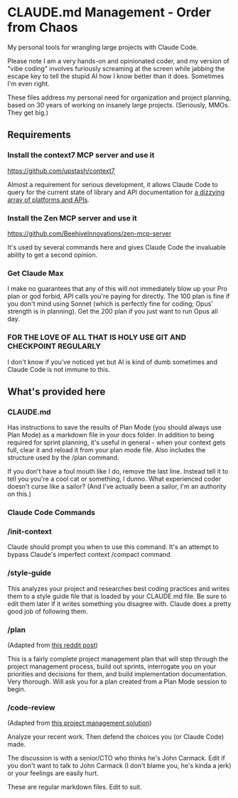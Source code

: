 # CLAUDE.md Management - Order from Chaos

My personal tools for wrangling large projects with Claude Code. 

Please note I am a very hands-on and opinionated coder, and my version of "vibe coding" involves furiously screaming at the screen while jabbing the escape key to tell the stupid AI how I know better than it does. Sometimes I'm even right.

These files address my personal need for organization and project planning, based on 30 years of working on insanely large projects. (Seriously, MMOs. They get big.)

## Requirements

### Install the context7 MCP server and use it

https://github.com/upstash/context7

Almost a requirement for serious development, it allows Claude Code to query for the current state of library and API documentation for [a dizzying array of platforms and APIs](https://context7.com).

### Install the Zen MCP server and use it

https://github.com/BeehiveInnovations/zen-mcp-server

It's used by several commands here and gives Claude Code the invaluable ability to get a second opinion.

### Get Claude Max

I make no guarantees that any of this will not immediately blow up your Pro plan or god forbid, API calls you're paying for directly. The 100 plan is fine if you don't mind using Sonnet (which is perfectly fine for coding; Opus' strength is in planning).  Get the 200 plan if you just want to run Opus all day. 

### FOR THE LOVE OF ALL THAT IS HOLY USE GIT AND CHECKPOINT REGULARLY

I don't know if you've noticed yet but AI is kind of dumb sometimes and Claude Code is not immune to this.

## What's provided here

### CLAUDE.md

Has instructions to save the results of Plan Mode (you should always use Plan Mode) as a markdown file in your docs folder. In addition to being required for sprint planning, it's useful in general - when your context gets full, clear it and reload it from your plan mode file. Also includes the structure used by the /plan command.

If you don't have a foul mouth like I do, remove the last line. Instead tell it to tell you you're a cool cat or something, I dunno. What experienced coder doesn't curse like a sailor? (And I've actually been a sailor, I'm an authority on this.)

### Claude Code Commands

### /init-context

Claude should prompt you when to use this command. It's an attempt to bypass Claude's imperfect context /compact command.

### /style-guide

This analyzes your project and researches best coding practices and writes them to a style guide file that is loaded by your CLAUDE.md file. Be sure to edit them later if it writes something you disagree with. Claude does a pretty good job of following them.

### /plan

(Adapted from [this reddit post](https://www.reddit.com/r/ClaudeAI/comments/1ljv2kz/tips_for_developing_large_projects_with_claude/))

This is a fairly complete project management plan that will step through the project management process, build out sprints, interrogate you on your priorities and decisions for them, and build implementation documentation. Very thorough. Will ask you for a plan created from a Plan Mode session to begin.

### /code-review

(Adapted from [this project management solution](https://github.com/Helmi/claude-simone))

Analyze your recent work. Then defend the choices you (or Claude Code) made. 

The discussion is with a senior/CTO who thinks he's John Carmack. Edit if you don't want to talk to John Carmack (I don't blame you, he's kinda a jerk) or your feelings are easily hurt.


These are regular markdown files. Edit to suit.
